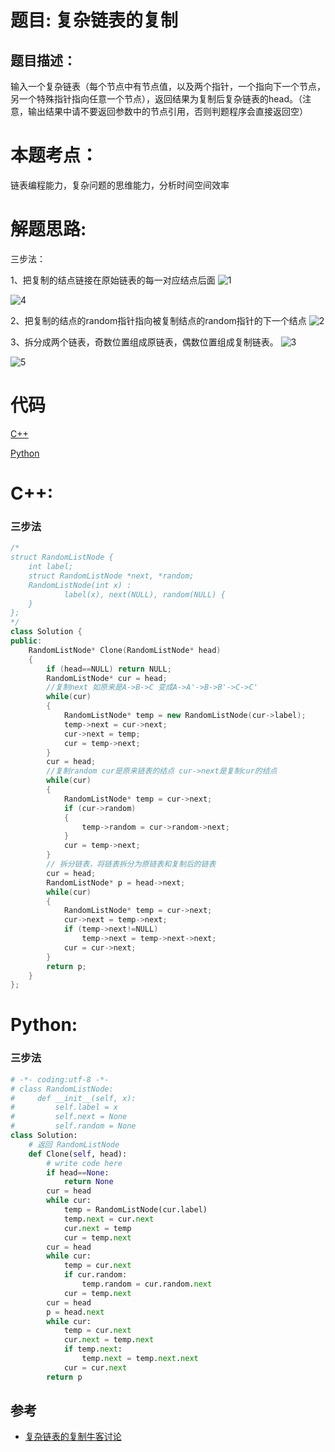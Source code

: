 # 题目: 复杂链表的复制
## 题目描述：
输入一个复杂链表（每个节点中有节点值，以及两个指针，一个指向下一个节点，另一个特殊指针指向任意一个节点），返回结果为复制后复杂链表的head。（注意，输出结果中请不要返回参数中的节点引用，否则判题程序会直接返回空）

# 本题考点：
  
  链表编程能力，复杂问题的思维能力，分析时间空间效率
  
# 解题思路:
  三步法：
  
  1、把复制的结点链接在原始链表的每一对应结点后面
  ![1](https://github.com/bryceustc/CodingInterviews/blob/master/CopyComplexList/Images/1.png)
  
  ![4](https://github.com/bryceustc/CodingInterviews/blob/master/CopyComplexList/Images/4.JPG)
  
  2、把复制的结点的random指针指向被复制结点的random指针的下一个结点
  ![2](https://github.com/bryceustc/CodingInterviews/blob/master/CopyComplexList/Images/1.png)
  
  3、拆分成两个链表，奇数位置组成原链表，偶数位置组成复制链表。
  ![3](https://github.com/bryceustc/CodingInterviews/blob/master/CopyComplexList/Images/1.png)
  
  ![5](https://github.com/bryceustc/CodingInterviews/blob/master/CopyComplexList/Images/5.JPG)
# 代码

[C++](./CopyComplexList.cpp)

[Python](./CopyComplexList.py)

# C++: 
### 三步法
```c++
/*
struct RandomListNode {
    int label;
    struct RandomListNode *next, *random;
    RandomListNode(int x) :
            label(x), next(NULL), random(NULL) {
    }
};
*/
class Solution {
public:
    RandomListNode* Clone(RandomListNode* head)
    {
        if (head==NULL) return NULL;
        RandomListNode* cur = head;
        //复制next 如原来是A->B->C 变成A->A'->B->B'->C->C'
        while(cur)
        {
            RandomListNode* temp = new RandomListNode(cur->label);
            temp->next = cur->next;
            cur->next = temp;
            cur = temp->next;
        }
        cur = head;
        //复制random cur是原来链表的结点 cur->next是复制cur的结点
        while(cur)
        {
            RandomListNode* temp = cur->next;
            if (cur->random)
            {
                temp->random = cur->random->next;
            }
            cur = temp->next;
        }
        // 拆分链表，将链表拆分为原链表和复制后的链表
        cur = head;
        RandomListNode* p = head->next;
        while(cur)
        {
            RandomListNode* temp = cur->next;
            cur->next = temp->next;
            if (temp->next!=NULL)
                temp->next = temp->next->next;
            cur = cur->next;
        }
        return p;
    }
};
```


# Python:
### 三步法
```python
# -*- coding:utf-8 -*-
# class RandomListNode:
#     def __init__(self, x):
#         self.label = x
#         self.next = None
#         self.random = None
class Solution:
    # 返回 RandomListNode
    def Clone(self, head):
        # write code here
        if head==None:
            return None
        cur = head
        while cur:
            temp = RandomListNode(cur.label)
            temp.next = cur.next
            cur.next = temp
            cur = temp.next
        cur = head
        while cur:
            temp = cur.next
            if cur.random:
                temp.random = cur.random.next
            cur = temp.next
        cur = head
        p = head.next
        while cur:
            temp = cur.next
            cur.next = temp.next
            if temp.next:
                temp.next = temp.next.next
            cur = cur.next
        return p
```
## 参考
  -  [复杂链表的复制牛客讨论](https://www.nowcoder.com/questionTerminal/f836b2c43afc4b35ad6adc41ec941dba?f=discussion)

